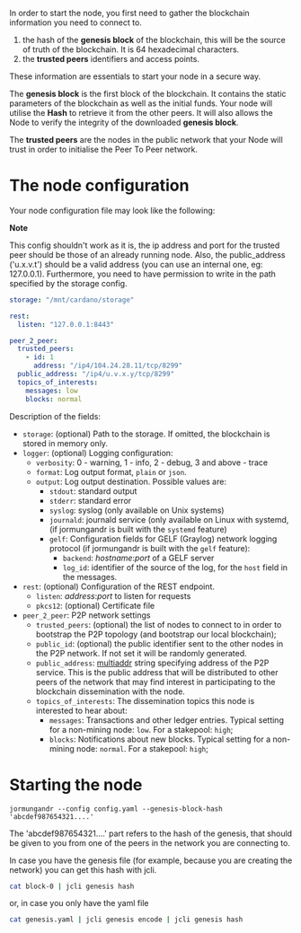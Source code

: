 In order to start the node, you first need to gather the blockchain
information you need to connect to.

1. the hash of the **genesis block** of the blockchain, this will be the source
   of truth of the blockchain. It is 64 hexadecimal characters.
2. the **trusted peers** identifiers and access points.

These information are essentials to start your node in a secure way.

The **genesis block** is the first block of the blockchain. It contains the
static parameters of the blockchain as well as the initial funds. Your node
will utilise the **Hash** to retrieve it from the other peers. It will also
allows the Node to verify the integrity of the downloaded **genesis block**.

The **trusted peers** are the nodes in the public network that your Node will
trust in order to initialise the Peer To Peer network.

# The node configuration

Your node configuration file may look like the following:

**Note**

This config shouldn't work as it is, the ip address and port for the trusted peer should be those of an already running node. 
Also, the public_address ('u.x.v.t') should be a valid address (you can use an internal one, eg: 127.0.0.1).
Furthermore, you need to have permission to write in the path specified by the storage config.

```yaml
storage: "/mnt/cardano/storage"

rest:
  listen: "127.0.0.1:8443"

peer_2_peer:
  trusted_peers:
    - id: 1
      address: "/ip4/104.24.28.11/tcp/8299"
  public_address: "/ip4/u.v.x.y/tcp/8299"
  topics_of_interests:
    messages: low
    blocks: normal
```

Description of the fields:

- `storage`: (optional) Path to the storage. If omitted, the
  blockchain is stored in memory only.
- `logger`: (optional) Logging configuration:
    - `verbosity`: 0 - warning, 1 - info, 2 - debug, 3 and above - trace
    - `format`: Log output format, `plain` or `json`.
    - `output`: Log output destination. Possible values are:
      - `stdout`: standard output
      - `stderr`: standard error
      - `syslog`: syslog (only available on Unix systems)
      - `journald`: journald service (only available on Linux with systemd,
        (if jormungandr is built with the `systemd` feature)
      - `gelf`: Configuration fields for GELF (Graylog) network logging protocol
        (if jormungandr is built with the `gelf` feature):
        - `backend`: _hostname_:_port_ of a GELF server
        - `log_id`: identifier of the source of the log, for the `host` field
                    in the messages.
- `rest`: (optional) Configuration of the REST endpoint.
    - `listen`: _address_:_port_ to listen for requests
    - `pkcs12`: (optional) Certificate file
- `peer_2_peer`: P2P network settings
    - `trusted_peers`: (optional) the list of nodes to connect to in order to
      bootstrap the P2P topology (and bootstrap our local blockchain);
    - `public_id`: (optional) the public identifier sent to the other nodes
      in the P2P network. If not set it will be randomly generated.
    - `public_address`: [multiaddr][multiaddr] string specifying address of the
      P2P service. This is the public address that will be distributed to other
      peers of the network that may find interest in participating to the
      blockchain dissemination with the node.
    - `topics_of_interests`: The dissemination topics this node is interested to hear about:
      - `messages`: Transactions and other ledger entries.
        Typical setting for a non-mining node: `low`. For a stakepool: `high`;
      - `blocks`: Notifications about new blocks.
        Typical setting for a non-mining node: `normal`. For a stakepool: `high`;

[multiaddr]: https://github.com/multiformats/multiaddr

# Starting the node

```
jormungandr --config config.yaml --genesis-block-hash 'abcdef987654321....'
```

The 'abcdef987654321....' part refers to the hash of the genesis, that should be given to you from one of the peers in the network you are connecting to. 

In case you have the genesis file (for example, because you are creating the network) you can get this hash with jcli.

```sh
cat block-0 | jcli genesis hash
```

or, in case you only have the yaml file

```sh
cat genesis.yaml | jcli genesis encode | jcli genesis hash
```
